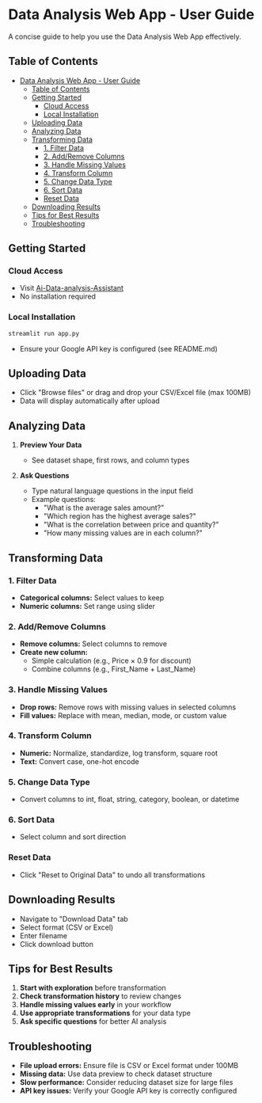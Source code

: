 # Data Analysis Web App - User Guide

A concise guide to help you use the Data Analysis Web App effectively.

## Table of Contents

- [Data Analysis Web App - User Guide](#data-analysis-web-app---user-guide)
  - [Table of Contents](#table-of-contents)
  - [Getting Started](#getting-started)
    - [Cloud Access](#cloud-access)
    - [Local Installation](#local-installation)
  - [Uploading Data](#uploading-data)
  - [Analyzing Data](#analyzing-data)
  - [Transforming Data](#transforming-data)
    - [1. Filter Data](#1-filter-data)
    - [2. Add/Remove Columns](#2-addremove-columns)
    - [3. Handle Missing Values](#3-handle-missing-values)
    - [4. Transform Column](#4-transform-column)
    - [5. Change Data Type](#5-change-data-type)
    - [6. Sort Data](#6-sort-data)
    - [Reset Data](#reset-data)
  - [Downloading Results](#downloading-results)
  - [Tips for Best Results](#tips-for-best-results)
  - [Troubleshooting](#troubleshooting)

## Getting Started

### Cloud Access

- Visit [Ai-Data-analysis-Assistant](https://ai-data-analysis-assistant-5hpawoeffw2hlq6x6prqcc.streamlit.app/)
- No installation required

### Local Installation

```bash
streamlit run app.py
```

- Ensure your Google API key is configured (see README.md)

## Uploading Data

- Click "Browse files" or drag and drop your CSV/Excel file (max 100MB)
- Data will display automatically after upload

## Analyzing Data

1. **Preview Your Data**

   - See dataset shape, first rows, and column types

2. **Ask Questions**
   - Type natural language questions in the input field
   - Example questions:
     - "What is the average sales amount?"
     - "Which region has the highest average sales?"
     - "What is the correlation between price and quantity?"
     - "How many missing values are in each column?"

## Transforming Data

### 1. Filter Data

- **Categorical columns:** Select values to keep
- **Numeric columns:** Set range using slider

### 2. Add/Remove Columns

- **Remove columns:** Select columns to remove
- **Create new column:**
  - Simple calculation (e.g., Price × 0.9 for discount)
  - Combine columns (e.g., First_Name + Last_Name)

### 3. Handle Missing Values

- **Drop rows:** Remove rows with missing values in selected columns
- **Fill values:** Replace with mean, median, mode, or custom value

### 4. Transform Column

- **Numeric:** Normalize, standardize, log transform, square root
- **Text:** Convert case, one-hot encode

### 5. Change Data Type

- Convert columns to int, float, string, category, boolean, or datetime

### 6. Sort Data

- Select column and sort direction

### Reset Data

- Click "Reset to Original Data" to undo all transformations

## Downloading Results

- Navigate to "Download Data" tab
- Select format (CSV or Excel)
- Enter filename
- Click download button

## Tips for Best Results

1. **Start with exploration** before transformation
2. **Check transformation history** to review changes
3. **Handle missing values early** in your workflow
4. **Use appropriate transformations** for your data type
5. **Ask specific questions** for better AI analysis

## Troubleshooting

- **File upload errors:** Ensure file is CSV or Excel format under 100MB
- **Missing data:** Use data preview to check dataset structure
- **Slow performance:** Consider reducing dataset size for large files
- **API key issues:** Verify your Google API key is correctly configured
